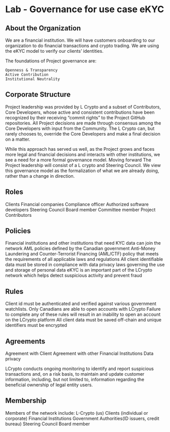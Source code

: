 # Lab - Governance for use case eKYC

## About the Organization
We are a financial institution. We will have customers onboarding to our organization to do financial transactions and crypto trading. We are using the eKYC model to verify our clients’ identities.

The foundations of Project governance are:

    Openness & Transparency
    Active Contribution
    Institutional Neutrality

## Corporate Structure

Project leadership was provided by L Crypto and a subset of Contributors, Core Developers, whose active and consistent contributions have been recognized by their receiving “commit rights” to the Project GitHub repositories. All Project decisions are made through consensus among the Core Developers with input from the Community. The L Crypto can, but rarely chooses to, override the Core Developers and make a final decision on a matter.

While this approach has served us well, as the Project grows and faces more legal and financial decisions and interacts with other institutions, we see a need for a more formal governance model. Moving forward The Project leadership will consist of a L crypto and Steering Council. We view this governance model as the formalization of what we are already doing, rather than a change in direction.

## Roles
Clients
Financial companies
Compliance officer
Authorized software developers
Steering Council
Board member
Committee member
Project Contributors


## Policies
Financial institutions and other institutions that need KYC data can join the network
AML policies defined by the Canadian government
Anti-Money Laundering and Counter-Terrorist Financing (AML/CTF) policy that meets the requirements of all applicable laws and regulations
All client identifiable data must be stored in compliance with data privacy laws governing the use and storage of personal data
eKYC is an important part of the LCrypto network which helps detect suspicious activity and prevent fraud

## Rules
Client id must be authenticated and verified against various government watchlists. Only Canadians are able to open accounts with LCrypto
Failure to complete any of these rules will result in an inability to open an account on the LCrypto platform
All client data must be saved off-chain and unique identifiers must be encrypted


## Agreements
Agreement with Client
Agreement with other Financial Institutions
Data privacy

LCrypto conducts ongoing monitoring to identify and report suspicious transactions and, on a risk basis, to maintain and update customer information, including, but not limited to, information regarding the beneficial ownership of legal entity users.


## Membership
Members of the network include:
L-Crypto (us)
Clients (individual or corporate)
Financial Institutions
Government Authorities(ID issuers, credit bureau)
Steering Council
Board member
